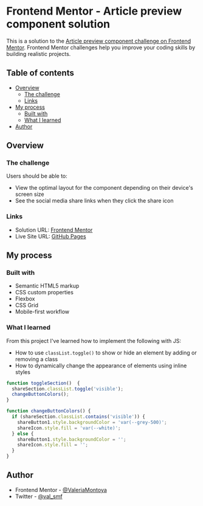 # Frontend Mentor - Article preview component solution

This is a solution to the [Article preview component challenge on Frontend Mentor](https://www.frontendmentor.io/challenges/article-preview-component-dYBN_pYFT). Frontend Mentor challenges help you improve your coding skills by building realistic projects.

## Table of contents

- [Overview](#overview)
  - [The challenge](#the-challenge)
  - [Links](#links)
- [My process](#my-process)
  - [Built with](#built-with)
  - [What I learned](#what-i-learned)
- [Author](#author)

## Overview

### The challenge

Users should be able to:

- View the optimal layout for the component depending on their device's screen size
- See the social media share links when they click the share icon

### Links

- Solution URL: [Frontend Mentor](https://www.frontendmentor.io/solutions/responsive-article-preview-component-56J8uh5qM4)
- Live Site URL: [GitHub Pages](https://valeriamontoya.github.io/article-preview-component/)

## My process

### Built with

- Semantic HTML5 markup
- CSS custom properties
- Flexbox
- CSS Grid
- Mobile-first workflow

### What I learned

From this project I've learned how to implement the following with JS:

- How to use `classList.toggle()` to show or hide an element by adding or removing a class
- How to dynamically change the appearance of elements using inline styles

```js
function toggleSection()  {
  shareSection.classList.toggle('visible');
  changeButtonColors();
}

function changeButtonColors() {
  if (shareSection.classList.contains('visible')) {
    shareButton1.style.backgroundColor = 'var(--grey-500)';
    shareIcon.style.fill = 'var(--white)';
  } else {
    shareButton1.style.backgroundColor = '';
    shareIcon.style.fill = '';
  }
}
```

## Author

- Frontend Mentor - [@ValeriaMontoya](https://www.frontendmentor.io/profile/ValeriaMontoya)
- Twitter - [@val_smf](https://twitter.com/val_smf)
